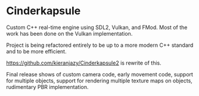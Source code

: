 # Cinderkapsule
Custom C++ real-time engine using SDL2, Vulkan, and FMod.
Most of the work has been done on the Vulkan implementation.

Project is being refactored entirely to be up to a more modern C++ standard and to be more efficient.

https://github.com/kieranjazy/Cinderkapsule2 is rewrite of this.

Final release shows of custom camera code, early movement code, support for multiple objects, support for rendering multiple texture maps on objects, rudimentary PBR implementation.
